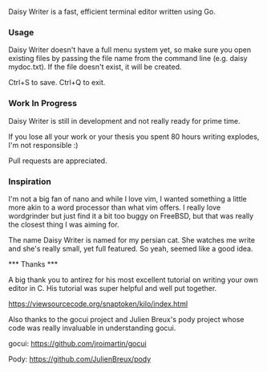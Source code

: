 Daisy Writer is a fast, efficient terminal editor written using Go. 

### Usage ###

Daisy Writer doesn't have a full menu system yet, so make sure you open existing files
by passing the file name from the command line (e.g. daisy mydoc.txt). If the file doesn't
exist, it will be created.

Ctrl+S to save. Ctrl+Q to exit.

### Work In Progress ###

Daisy Writer is still in development and not really ready for prime time. 

If you lose all your work or your thesis you spent 80 hours writing explodes,
I'm not responsible :)

Pull requests are appreciated. 

### Inspiration ###

I'm not a big fan of nano and while I love vim, I wanted something a little more akin
to a word processor than what vim offers. I really love wordgrinder but just find it a bit
too buggy on FreeBSD, but that was really the closest thing I was aiming for.

The name Daisy Writer is named for my persian cat. She watches me write and she's really
small, yet full featured. So yeah, seemed like a good idea.

*** Thanks ***

A big thank you to antirez for his most excellent tutorial on writing your own editor in C. His 
tutorial was super helpful and well put together.

https://viewsourcecode.org/snaptoken/kilo/index.html

Also thanks to the gocui project and Julien Breux's pody project whose code was really invaluable in 
understanding gocui.

gocui:
https://github.com/jroimartin/gocui

Pody:
https://github.com/JulienBreux/pody

